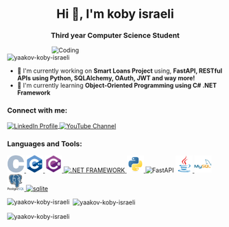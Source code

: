 <h1 align="center">Hi 👋, I'm koby israeli</h1>
<h3 align="center">Third year Computer Science Student</h3>

<img align="right" alt="Coding" width="400" src="https://img.etimg.com/thumb/width-1200,height-900,imgsize-638053,resizemode-75,msid-84146083/prime/technology-and-startups/booting-up-developer-economy-how-tech-startups-are-helping-coders-build-and-test-software-faster.jpg">

<p align="left">
  <img 
    src="https://komarev.com/ghpvc/?username=yaakov-koby-israeli&label=Profile%20views&color=0e75b6&style=flat" 
    alt="yaakov-koby-israeli" 
  />
</p>

<ul>
  <li>
    🔭 I'm currently working on <strong>Smart Loans Project</strong> using, <strong>FastAPI, RESTful APIs using Python, SQLAlchemy, OAuth, JWT and way more!</strong>
  </li>
  <li>
    🌱 I'm currently learning <strong>Object-Oriented Programming using C# .NET Framework</strong>
  </li>
</ul>

<h3 align="left">Connect with me:</h3>
<p align="left">
  <a href="https://www.linkedin.com/in/kobi-israeli/" target="blank">
    <img 
      align="center" 
      src="https://raw.githubusercontent.com/rahuldkjain/github-profile-readme-generator/master/src/images/icons/Social/linked-in-alt.svg" 
      alt="LinkedIn Profile" 
      height="30" 
      width="40" 
    />
  </a>
  <a href="https://youtube.com/@kobeats99?si=BP62u-DarpczkiSQ" target="blank">
    <img 
      align="center" 
      src="https://raw.githubusercontent.com/rahuldkjain/github-profile-readme-generator/master/src/images/icons/Social/youtube.svg" 
      alt="YouTube Channel" 
      height="30" 
      width="40" 
    />
  </a>
</p>

<h3 align="left">Languages and Tools:</h3>
<p align="left">
  
  <a href="https://www.cprogramming.com/" target="_blank" rel="noreferrer">
    <img src="https://raw.githubusercontent.com/devicons/devicon/master/icons/c/c-original.svg" title="C" alt="c" width="40" height="40"/>
  </a>
  
  <a href="https://www.w3schools.com/cpp/" target="_blank" rel="noreferrer">
    <img src="https://raw.githubusercontent.com/devicons/devicon/master/icons/cplusplus/cplusplus-original.svg" title="C++" alt="cplusplus" width="40" height="40"/>
  </a>
  
  <a href="https://www.w3schools.com/cs/" target="_blank" rel="noreferrer">
    <img src="https://raw.githubusercontent.com/devicons/devicon/master/icons/csharp/csharp-original.svg" title="C#" alt="csharp" width="40" height="40"/>
  </a>

  <a href="https://dotnet.microsoft.com/en-us/languages/csharp" target="_blank" rel="noreferrer">
    <img src="https://logos-world.net/wp-content/uploads/2022/01/NET-Framework-Symbol.png" title=".NET FRAMEWORK" alt=".NET FRAMEWORK" width="40" height="40"/>
  </a>
  
  <a href="https://www.python.org" target="_blank" rel="noreferrer">
    <img src="https://raw.githubusercontent.com/devicons/devicon/master/icons/python/python-original.svg"  title="Python"  alt="python" width="40" height="40"/>

  <a target="_blank" rel="noreferrer">
    <img src="https://icon.icepanel.io/Technology/svg/FastAPI.svg" title="FastAPI" alt="FastAPI" width="40" height="40"/>    
  
  <a href="https://www.java.com" target="_blank" rel="noreferrer">
    <img src="https://raw.githubusercontent.com/devicons/devicon/master/icons/java/java-original.svg" title="Java" alt="java" width="40" height="40"/>
  </a>
  
  <a href="https://www.mysql.com/" target="_blank" rel="noreferrer">
    <img src="https://raw.githubusercontent.com/devicons/devicon/master/icons/mysql/mysql-original-wordmark.svg" title="MySql" alt="mysql" width="40" height="40"/>
  </a>
  
  <a href="https://www.postgresql.org" target="_blank" rel="noreferrer">
    <img src="https://raw.githubusercontent.com/devicons/devicon/master/icons/postgresql/postgresql-original-wordmark.svg" title="Postgresql" alt="postgresql" width="40" height="40"/>
  </a>
 
  </a>
  <a href="https://www.sqlite.org/" target="_blank" rel="noreferrer">
    <img src="https://www.vectorlogo.zone/logos/sqlite/sqlite-icon.svg"  title="SQlite" alt="sqlite" width="40" height="40"/>
  </a>
</p>

<p>
  <img 
    align="left" 
    src="https://github-readme-stats.vercel.app/api/top-langs?username=yaakov-koby-israeli&show_icons=true&locale=en&layout=compact" 
    alt="yaakov-koby-israeli" 
  />
</p>

<p>
  &nbsp;
  <img 
    align="center" 
    src="https://github-readme-stats.vercel.app/api?username=yaakov-koby-israeli&show_icons=true&locale=en" 
    alt="yaakov-koby-israeli" 
  />
</p>

<p>
  <img 
    align="center" 
    src="https://github-readme-streak-stats.herokuapp.com/?user=yaakov-koby-israeli&" 
    alt="yaakov-koby-israeli" 
  />
</p>
